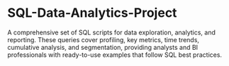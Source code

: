 # SQL-Data-Analytics-Project
A comprehensive set of SQL scripts for data exploration, analytics, and reporting. These queries cover profiling, key metrics, time trends, cumulative analysis, and segmentation, providing analysts and BI professionals with ready-to-use examples that follow SQL best practices.
